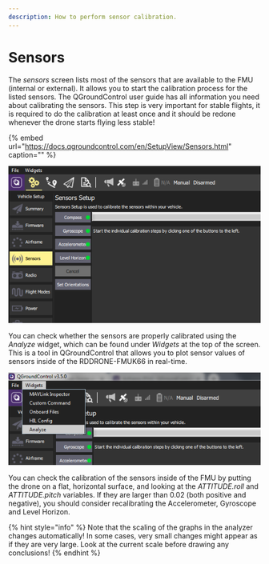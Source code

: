 ```yaml
---
description: How to perform sensor calibration.
---
```


# Sensors

The _sensors_ screen lists most of the sensors that are available to the FMU \(internal or external\). It allows you to start the calibration process for the listed sensors. The QGroundControl user guide has all information you need about calibrating the sensors. This step is very important for stable flights, it is required to do the calibration at least once and it should be redone whenever the drone starts flying less stable!

{% embed url="https://docs.qgroundcontrol.com/en/SetupView/Sensors.html" caption="" %}

![The sensor setup screen listing the sensors and their calibration status.](../../.gitbook/assets/image%20%2896%29.png)

You can check whether the sensors are properly calibrated using the _Analyze_ widget, which can be found under _Widgets_ at the top of the screen. This is a tool in QGroundControl that allows you to plot sensor values of sensors inside of the RDDRONE-FMUK66 in real-time.

![Select the analyze widget.](../../.gitbook/assets/image%20%2833%29.png)

You can check the calibration of the sensors inside of the FMU by putting the drone on a flat, horizontal surface, and looking at the _ATTITUDE.roll_ and _ATTITUDE.pitch_ variables. If they are larger than 0.02 \(both positive and negative\), you should consider recalibrating the Accelerometer, Gyroscope and Level Horizon. 

{% hint style="info" %}
Note that the scaling of the graphs in the analyzer changes automatically! In some cases, very small changes might appear as if they are very large. Look at the current scale before drawing any conclusions!
{% endhint %}



